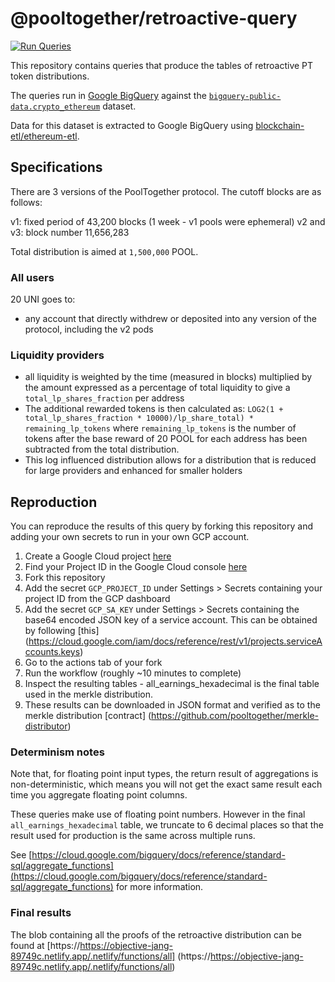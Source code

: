 # @pooltogether/retroactive-query

[![Run Queries](https://github.com/pooltogether/retroactive-query/workflows/Run%20Queries/badge.svg)](https://github.com/pooltogether/retroactive-query/actions?query=workflow%3A%22Run+Queries%22)

This repository contains queries that produce the tables of retroactive PT token distributions.

The queries run in [Google BigQuery](https://cloud.google.com/bigquery) against the 
[`bigquery-public-data.crypto_ethereum`](https://console.cloud.google.com/bigquery?p=bigquery-public-data&d=crypto_ethereum&page=dataset) 
dataset.

Data for this dataset is extracted to Google BigQuery using
[blockchain-etl/ethereum-etl](https://github.com/blockchain-etl/ethereum-etl).

## Specifications

There are 3 versions of the PoolTogether protocol. The cutoff blocks are as follows:

v1: fixed period of 43,200 blocks (1 week - v1 pools were ephemeral)
v2 and v3: block number 11,656,283

Total distribution is aimed at `1,500,000` POOL.

### All users

20 UNI goes to:

- any account that directly withdrew or deposited into any version of the protocol, including the v2 pods

### Liquidity providers

- all liquidity is weighted by the time (measured in blocks) multiplied by the amount expressed as a percentage of total liquidity to give a `total_lp_shares_fraction` per address
- The additional rewarded tokens is then calculated as:
 `LOG2(1 + total_lp_shares_fraction * 10000)/lp_share_total) * remaining_lp_tokens` where `remaining_lp_tokens` is the number of tokens after the base reward of 20 POOL for each address has been subtracted from the total distribution.  
- This log influenced distribution allows for a distribution that is reduced for large providers and enhanced for smaller holders


## Reproduction

You can reproduce the results of this query by forking this repository and adding your own secrets to run in your own GCP account.

1. Create a Google Cloud project [here](https://cloud.google.com/) 
1. Find your Project ID in the Google Cloud console [here](https://console.cloud.google.com/)
1. Fork this repository
1. Add the secret `GCP_PROJECT_ID` under Settings > Secrets containing your project ID from the GCP dashboard 
1. Add the secret `GCP_SA_KEY` under Settings > Secrets containing the base64 encoded JSON key of a service account. This can be obtained by following [this] (https://cloud.google.com/iam/docs/reference/rest/v1/projects.serviceAccounts.keys) 
1. Go to the actions tab of your fork
1. Run the workflow (roughly ~10 minutes to complete)
1. Inspect the resulting tables - all_earnings_hexadecimal is the final table used in the merkle distribution. 
1. These results can be downloaded in JSON format and verified as to the merkle distribution [contract] (https://github.com/pooltogether/merkle-distributor)

### Determinism notes

Note that, for floating point input types, the return result of aggregations is non-deterministic,
which means you will not get the exact same result each time you aggregate floating point columns.

These queries make use of floating point numbers. However in the final `all_earnings_hexadecimal` table,
we truncate to 6 decimal places so that the result used for production is the same across multiple runs.

See
[https://cloud.google.com/bigquery/docs/reference/standard-sql/aggregate_functions](https://cloud.google.com/bigquery/docs/reference/standard-sql/aggregate_functions)
for more information.

### Final results

The blob containing all the proofs of the retroactive distribution can be found at [https://https://objective-jang-89749c.netlify.app/.netlify/functions/all] (https://https://objective-jang-89749c.netlify.app/.netlify/functions/all)

